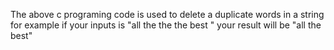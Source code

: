 The above c programing code is used to delete a duplicate words in a string 
for example if your inputs is "all the the the best "
your result will be "all the best"
